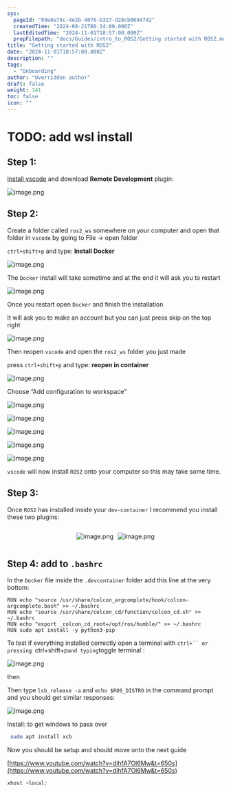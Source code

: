 ```yaml
---
sys:
  pageId: "89e0a78c-4e2b-4070-b327-d28cb0694742"
  createdTime: "2024-08-21T00:24:00.000Z"
  lastEditedTime: "2024-11-01T18:57:00.000Z"
  propFilepath: "docs/Guides/intro_to_ROS2/Getting started with ROS2.md"
title: "Getting started with ROS2"
date: "2024-11-01T18:57:00.000Z"
description: ""
tags:
  - "Onboarding"
author: "Overridden author"
draft: false
weight: 141
toc: false
icon: ""
---
```


# TODO: add wsl install

## Step 1:

[Install vscode](https://code.visualstudio.com/download) and download **Remote Development** plugin:

![image.png](https://prod-files-secure.s3.us-west-2.amazonaws.com/d518164a-d88e-44d1-a4ee-3adb3bd8bce0/efb52993-1881-4a40-b95e-6f020334f022/image.png?X-Amz-Algorithm=AWS4-HMAC-SHA256&X-Amz-Content-Sha256=UNSIGNED-PAYLOAD&X-Amz-Credential=ASIAZI2LB46625LFXMS3%2F20250410%2Fus-west-2%2Fs3%2Faws4_request&X-Amz-Date=20250410T132032Z&X-Amz-Expires=3600&X-Amz-Security-Token=IQoJb3JpZ2luX2VjEC4aCXVzLXdlc3QtMiJHMEUCIE2%2BlMjbct0OZUc8I%2B1Drrgypg4yB1vp4ghAQbuBL0gHAiEAgOivWnPvjY4H4OoTvZiYWu%2Ft9KDh4H7Mom6LAaQfxsYqiAQIpv%2F%2F%2F%2F%2F%2F%2F%2F%2F%2FARAAGgw2Mzc0MjMxODM4MDUiDMjqMA%2BghQmdQn8qCircAwv7cZN1XPqNWZDw0q5IlkeeWCQnFrftW8cCM0gIXNxzqzl3J%2BSHPHd3ATwWczxNinZpUfJJHjJlTA3bl1Z%2FsO6WqsRQj6irFiKdj7lXz6yqcCAAyljZghiIgqFbIhdYdDXSWj4sNDJ%2BRrNNL1%2BHD80CaKjVHdCWnA%2Fu7ezWgiO5BL9xICeRNPqrwVm%2Fb3iWsUCfpB5B%2FGmISClE9w8a3pbAJtlaH%2Brw%2FIIYN4Tu7CNofcEVtIAwX%2Bfx2VBwNcuQNXZiJnu0HyeuNwBFu87I5LJV%2FyUD%2B8w%2FfC0rUKAiYnD7ZxzuEWOijr5oe61V5ojyMDkRzhYlBcPamQ4roQo6%2BwJ5vGlS4DZ5PcUoaWVfm87td0%2Fk9MLvMyMzyWBCD9TF4D8eQNYZnkNHw1DRVn9IGxgpdv%2B6Zz31ujmRt7%2FRMZ%2BTR43CuTKyrOw%2Ffq2nzYy3v4s8htaotxIb7VCWLIJJ%2BI973xJMizWp%2BKlb9Zb2jjCnrxpgxV7zU9bmAxzaPmUgDgwS1A2tPI66VQbTVnKvshsHitiifnyYheZ%2BXONzmralM%2B2aicSj6Uis4VOwJC8hHoLmb3eEyf74hF%2BVm%2FLgY%2Fv3plgV%2B8D0F8mmHxbTSuRpjhxjX3i7I1E5QFcMMI%2BK378GOqUBmDNokvX0qBWreN4KnYxe%2FerkrlJb1gxPp1xZcgg0EMwYJX0Kn84BReaZF0Srn85RhxwzaE8rBJBjDDlXTgrh9zcZrKFKeSBTQz%2Bb93wJt8t8Y9Q5%2F1vvaBiEL6pIYfudDYY7n8F6i5AcOY2HEY1H5ZVtty1Lf5ZK0O0b%2Fsux6sS%2FhI0YHj7%2FVbjheDtx1tALsEwfn52X2S%2FsrFiLxiGV7sDFjY%2Bz&X-Amz-Signature=eca9f46c356cc56c20528b7806ba37963e7f313b74370f5382ef4ab8decbe7e6&X-Amz-SignedHeaders=host&x-id=GetObject)

## Step 2:

Create a folder called `ros2_ws` somewhere on your computer and open that folder in `vscode` by going to File → open folder 

`ctrl+shift+p` and type: **Install Docker**

![image.png](https://prod-files-secure.s3.us-west-2.amazonaws.com/d518164a-d88e-44d1-a4ee-3adb3bd8bce0/2269dc0e-1cd5-47ff-bceb-c04ad9b2eab0/image.png?X-Amz-Algorithm=AWS4-HMAC-SHA256&X-Amz-Content-Sha256=UNSIGNED-PAYLOAD&X-Amz-Credential=ASIAZI2LB46625LFXMS3%2F20250410%2Fus-west-2%2Fs3%2Faws4_request&X-Amz-Date=20250410T132032Z&X-Amz-Expires=3600&X-Amz-Security-Token=IQoJb3JpZ2luX2VjEC4aCXVzLXdlc3QtMiJHMEUCIE2%2BlMjbct0OZUc8I%2B1Drrgypg4yB1vp4ghAQbuBL0gHAiEAgOivWnPvjY4H4OoTvZiYWu%2Ft9KDh4H7Mom6LAaQfxsYqiAQIpv%2F%2F%2F%2F%2F%2F%2F%2F%2F%2FARAAGgw2Mzc0MjMxODM4MDUiDMjqMA%2BghQmdQn8qCircAwv7cZN1XPqNWZDw0q5IlkeeWCQnFrftW8cCM0gIXNxzqzl3J%2BSHPHd3ATwWczxNinZpUfJJHjJlTA3bl1Z%2FsO6WqsRQj6irFiKdj7lXz6yqcCAAyljZghiIgqFbIhdYdDXSWj4sNDJ%2BRrNNL1%2BHD80CaKjVHdCWnA%2Fu7ezWgiO5BL9xICeRNPqrwVm%2Fb3iWsUCfpB5B%2FGmISClE9w8a3pbAJtlaH%2Brw%2FIIYN4Tu7CNofcEVtIAwX%2Bfx2VBwNcuQNXZiJnu0HyeuNwBFu87I5LJV%2FyUD%2B8w%2FfC0rUKAiYnD7ZxzuEWOijr5oe61V5ojyMDkRzhYlBcPamQ4roQo6%2BwJ5vGlS4DZ5PcUoaWVfm87td0%2Fk9MLvMyMzyWBCD9TF4D8eQNYZnkNHw1DRVn9IGxgpdv%2B6Zz31ujmRt7%2FRMZ%2BTR43CuTKyrOw%2Ffq2nzYy3v4s8htaotxIb7VCWLIJJ%2BI973xJMizWp%2BKlb9Zb2jjCnrxpgxV7zU9bmAxzaPmUgDgwS1A2tPI66VQbTVnKvshsHitiifnyYheZ%2BXONzmralM%2B2aicSj6Uis4VOwJC8hHoLmb3eEyf74hF%2BVm%2FLgY%2Fv3plgV%2B8D0F8mmHxbTSuRpjhxjX3i7I1E5QFcMMI%2BK378GOqUBmDNokvX0qBWreN4KnYxe%2FerkrlJb1gxPp1xZcgg0EMwYJX0Kn84BReaZF0Srn85RhxwzaE8rBJBjDDlXTgrh9zcZrKFKeSBTQz%2Bb93wJt8t8Y9Q5%2F1vvaBiEL6pIYfudDYY7n8F6i5AcOY2HEY1H5ZVtty1Lf5ZK0O0b%2Fsux6sS%2FhI0YHj7%2FVbjheDtx1tALsEwfn52X2S%2FsrFiLxiGV7sDFjY%2Bz&X-Amz-Signature=ff22471c33b9c132332bc913687c822fee46450cc5d3e82a27f58c62bee2cf69&X-Amz-SignedHeaders=host&x-id=GetObject)

The `Docker` install will take sometime and at the end it will ask you to restart

![image.png](https://prod-files-secure.s3.us-west-2.amazonaws.com/d518164a-d88e-44d1-a4ee-3adb3bd8bce0/ed233f78-be33-4b1f-b89c-9c346c0e961e/image.png?X-Amz-Algorithm=AWS4-HMAC-SHA256&X-Amz-Content-Sha256=UNSIGNED-PAYLOAD&X-Amz-Credential=ASIAZI2LB46625LFXMS3%2F20250410%2Fus-west-2%2Fs3%2Faws4_request&X-Amz-Date=20250410T132032Z&X-Amz-Expires=3600&X-Amz-Security-Token=IQoJb3JpZ2luX2VjEC4aCXVzLXdlc3QtMiJHMEUCIE2%2BlMjbct0OZUc8I%2B1Drrgypg4yB1vp4ghAQbuBL0gHAiEAgOivWnPvjY4H4OoTvZiYWu%2Ft9KDh4H7Mom6LAaQfxsYqiAQIpv%2F%2F%2F%2F%2F%2F%2F%2F%2F%2FARAAGgw2Mzc0MjMxODM4MDUiDMjqMA%2BghQmdQn8qCircAwv7cZN1XPqNWZDw0q5IlkeeWCQnFrftW8cCM0gIXNxzqzl3J%2BSHPHd3ATwWczxNinZpUfJJHjJlTA3bl1Z%2FsO6WqsRQj6irFiKdj7lXz6yqcCAAyljZghiIgqFbIhdYdDXSWj4sNDJ%2BRrNNL1%2BHD80CaKjVHdCWnA%2Fu7ezWgiO5BL9xICeRNPqrwVm%2Fb3iWsUCfpB5B%2FGmISClE9w8a3pbAJtlaH%2Brw%2FIIYN4Tu7CNofcEVtIAwX%2Bfx2VBwNcuQNXZiJnu0HyeuNwBFu87I5LJV%2FyUD%2B8w%2FfC0rUKAiYnD7ZxzuEWOijr5oe61V5ojyMDkRzhYlBcPamQ4roQo6%2BwJ5vGlS4DZ5PcUoaWVfm87td0%2Fk9MLvMyMzyWBCD9TF4D8eQNYZnkNHw1DRVn9IGxgpdv%2B6Zz31ujmRt7%2FRMZ%2BTR43CuTKyrOw%2Ffq2nzYy3v4s8htaotxIb7VCWLIJJ%2BI973xJMizWp%2BKlb9Zb2jjCnrxpgxV7zU9bmAxzaPmUgDgwS1A2tPI66VQbTVnKvshsHitiifnyYheZ%2BXONzmralM%2B2aicSj6Uis4VOwJC8hHoLmb3eEyf74hF%2BVm%2FLgY%2Fv3plgV%2B8D0F8mmHxbTSuRpjhxjX3i7I1E5QFcMMI%2BK378GOqUBmDNokvX0qBWreN4KnYxe%2FerkrlJb1gxPp1xZcgg0EMwYJX0Kn84BReaZF0Srn85RhxwzaE8rBJBjDDlXTgrh9zcZrKFKeSBTQz%2Bb93wJt8t8Y9Q5%2F1vvaBiEL6pIYfudDYY7n8F6i5AcOY2HEY1H5ZVtty1Lf5ZK0O0b%2Fsux6sS%2FhI0YHj7%2FVbjheDtx1tALsEwfn52X2S%2FsrFiLxiGV7sDFjY%2Bz&X-Amz-Signature=32837860b66377755f8d8c3e3a248691527dc3e122ac8d6c9942e8a791f7e37c&X-Amz-SignedHeaders=host&x-id=GetObject)

Once you restart open `Docker` and finish the installation

It will ask you to make an account but you can just press skip on the top right

![image.png](https://prod-files-secure.s3.us-west-2.amazonaws.com/d518164a-d88e-44d1-a4ee-3adb3bd8bce0/21010ad9-1659-4fd9-9f59-9932a09b2a3d/image.png?X-Amz-Algorithm=AWS4-HMAC-SHA256&X-Amz-Content-Sha256=UNSIGNED-PAYLOAD&X-Amz-Credential=ASIAZI2LB46625LFXMS3%2F20250410%2Fus-west-2%2Fs3%2Faws4_request&X-Amz-Date=20250410T132032Z&X-Amz-Expires=3600&X-Amz-Security-Token=IQoJb3JpZ2luX2VjEC4aCXVzLXdlc3QtMiJHMEUCIE2%2BlMjbct0OZUc8I%2B1Drrgypg4yB1vp4ghAQbuBL0gHAiEAgOivWnPvjY4H4OoTvZiYWu%2Ft9KDh4H7Mom6LAaQfxsYqiAQIpv%2F%2F%2F%2F%2F%2F%2F%2F%2F%2FARAAGgw2Mzc0MjMxODM4MDUiDMjqMA%2BghQmdQn8qCircAwv7cZN1XPqNWZDw0q5IlkeeWCQnFrftW8cCM0gIXNxzqzl3J%2BSHPHd3ATwWczxNinZpUfJJHjJlTA3bl1Z%2FsO6WqsRQj6irFiKdj7lXz6yqcCAAyljZghiIgqFbIhdYdDXSWj4sNDJ%2BRrNNL1%2BHD80CaKjVHdCWnA%2Fu7ezWgiO5BL9xICeRNPqrwVm%2Fb3iWsUCfpB5B%2FGmISClE9w8a3pbAJtlaH%2Brw%2FIIYN4Tu7CNofcEVtIAwX%2Bfx2VBwNcuQNXZiJnu0HyeuNwBFu87I5LJV%2FyUD%2B8w%2FfC0rUKAiYnD7ZxzuEWOijr5oe61V5ojyMDkRzhYlBcPamQ4roQo6%2BwJ5vGlS4DZ5PcUoaWVfm87td0%2Fk9MLvMyMzyWBCD9TF4D8eQNYZnkNHw1DRVn9IGxgpdv%2B6Zz31ujmRt7%2FRMZ%2BTR43CuTKyrOw%2Ffq2nzYy3v4s8htaotxIb7VCWLIJJ%2BI973xJMizWp%2BKlb9Zb2jjCnrxpgxV7zU9bmAxzaPmUgDgwS1A2tPI66VQbTVnKvshsHitiifnyYheZ%2BXONzmralM%2B2aicSj6Uis4VOwJC8hHoLmb3eEyf74hF%2BVm%2FLgY%2Fv3plgV%2B8D0F8mmHxbTSuRpjhxjX3i7I1E5QFcMMI%2BK378GOqUBmDNokvX0qBWreN4KnYxe%2FerkrlJb1gxPp1xZcgg0EMwYJX0Kn84BReaZF0Srn85RhxwzaE8rBJBjDDlXTgrh9zcZrKFKeSBTQz%2Bb93wJt8t8Y9Q5%2F1vvaBiEL6pIYfudDYY7n8F6i5AcOY2HEY1H5ZVtty1Lf5ZK0O0b%2Fsux6sS%2FhI0YHj7%2FVbjheDtx1tALsEwfn52X2S%2FsrFiLxiGV7sDFjY%2Bz&X-Amz-Signature=651d7dc0c39f569a614b9395ed19846e619c1859bdb1c2c9872b22c92c5e1365&X-Amz-SignedHeaders=host&x-id=GetObject)

Then reopen `vscode` and open the `ros2_ws` folder you just made

press `ctrl+shift+p` and type: **reopen in container**

![image.png](https://prod-files-secure.s3.us-west-2.amazonaws.com/d518164a-d88e-44d1-a4ee-3adb3bd8bce0/4e93b8c2-41ad-488c-8095-c74205196118/image.png?X-Amz-Algorithm=AWS4-HMAC-SHA256&X-Amz-Content-Sha256=UNSIGNED-PAYLOAD&X-Amz-Credential=ASIAZI2LB46625LFXMS3%2F20250410%2Fus-west-2%2Fs3%2Faws4_request&X-Amz-Date=20250410T132032Z&X-Amz-Expires=3600&X-Amz-Security-Token=IQoJb3JpZ2luX2VjEC4aCXVzLXdlc3QtMiJHMEUCIE2%2BlMjbct0OZUc8I%2B1Drrgypg4yB1vp4ghAQbuBL0gHAiEAgOivWnPvjY4H4OoTvZiYWu%2Ft9KDh4H7Mom6LAaQfxsYqiAQIpv%2F%2F%2F%2F%2F%2F%2F%2F%2F%2FARAAGgw2Mzc0MjMxODM4MDUiDMjqMA%2BghQmdQn8qCircAwv7cZN1XPqNWZDw0q5IlkeeWCQnFrftW8cCM0gIXNxzqzl3J%2BSHPHd3ATwWczxNinZpUfJJHjJlTA3bl1Z%2FsO6WqsRQj6irFiKdj7lXz6yqcCAAyljZghiIgqFbIhdYdDXSWj4sNDJ%2BRrNNL1%2BHD80CaKjVHdCWnA%2Fu7ezWgiO5BL9xICeRNPqrwVm%2Fb3iWsUCfpB5B%2FGmISClE9w8a3pbAJtlaH%2Brw%2FIIYN4Tu7CNofcEVtIAwX%2Bfx2VBwNcuQNXZiJnu0HyeuNwBFu87I5LJV%2FyUD%2B8w%2FfC0rUKAiYnD7ZxzuEWOijr5oe61V5ojyMDkRzhYlBcPamQ4roQo6%2BwJ5vGlS4DZ5PcUoaWVfm87td0%2Fk9MLvMyMzyWBCD9TF4D8eQNYZnkNHw1DRVn9IGxgpdv%2B6Zz31ujmRt7%2FRMZ%2BTR43CuTKyrOw%2Ffq2nzYy3v4s8htaotxIb7VCWLIJJ%2BI973xJMizWp%2BKlb9Zb2jjCnrxpgxV7zU9bmAxzaPmUgDgwS1A2tPI66VQbTVnKvshsHitiifnyYheZ%2BXONzmralM%2B2aicSj6Uis4VOwJC8hHoLmb3eEyf74hF%2BVm%2FLgY%2Fv3plgV%2B8D0F8mmHxbTSuRpjhxjX3i7I1E5QFcMMI%2BK378GOqUBmDNokvX0qBWreN4KnYxe%2FerkrlJb1gxPp1xZcgg0EMwYJX0Kn84BReaZF0Srn85RhxwzaE8rBJBjDDlXTgrh9zcZrKFKeSBTQz%2Bb93wJt8t8Y9Q5%2F1vvaBiEL6pIYfudDYY7n8F6i5AcOY2HEY1H5ZVtty1Lf5ZK0O0b%2Fsux6sS%2FhI0YHj7%2FVbjheDtx1tALsEwfn52X2S%2FsrFiLxiGV7sDFjY%2Bz&X-Amz-Signature=2cd367318f9a6138ca4c17338e4d21f194465960fb8d293d765b79c8d0b5fad2&X-Amz-SignedHeaders=host&x-id=GetObject)

Choose “Add configuration to workspace”

![image.png](https://prod-files-secure.s3.us-west-2.amazonaws.com/d518164a-d88e-44d1-a4ee-3adb3bd8bce0/9560b282-5060-4989-ba37-97e7b2c22476/image.png?X-Amz-Algorithm=AWS4-HMAC-SHA256&X-Amz-Content-Sha256=UNSIGNED-PAYLOAD&X-Amz-Credential=ASIAZI2LB46625LFXMS3%2F20250410%2Fus-west-2%2Fs3%2Faws4_request&X-Amz-Date=20250410T132032Z&X-Amz-Expires=3600&X-Amz-Security-Token=IQoJb3JpZ2luX2VjEC4aCXVzLXdlc3QtMiJHMEUCIE2%2BlMjbct0OZUc8I%2B1Drrgypg4yB1vp4ghAQbuBL0gHAiEAgOivWnPvjY4H4OoTvZiYWu%2Ft9KDh4H7Mom6LAaQfxsYqiAQIpv%2F%2F%2F%2F%2F%2F%2F%2F%2F%2FARAAGgw2Mzc0MjMxODM4MDUiDMjqMA%2BghQmdQn8qCircAwv7cZN1XPqNWZDw0q5IlkeeWCQnFrftW8cCM0gIXNxzqzl3J%2BSHPHd3ATwWczxNinZpUfJJHjJlTA3bl1Z%2FsO6WqsRQj6irFiKdj7lXz6yqcCAAyljZghiIgqFbIhdYdDXSWj4sNDJ%2BRrNNL1%2BHD80CaKjVHdCWnA%2Fu7ezWgiO5BL9xICeRNPqrwVm%2Fb3iWsUCfpB5B%2FGmISClE9w8a3pbAJtlaH%2Brw%2FIIYN4Tu7CNofcEVtIAwX%2Bfx2VBwNcuQNXZiJnu0HyeuNwBFu87I5LJV%2FyUD%2B8w%2FfC0rUKAiYnD7ZxzuEWOijr5oe61V5ojyMDkRzhYlBcPamQ4roQo6%2BwJ5vGlS4DZ5PcUoaWVfm87td0%2Fk9MLvMyMzyWBCD9TF4D8eQNYZnkNHw1DRVn9IGxgpdv%2B6Zz31ujmRt7%2FRMZ%2BTR43CuTKyrOw%2Ffq2nzYy3v4s8htaotxIb7VCWLIJJ%2BI973xJMizWp%2BKlb9Zb2jjCnrxpgxV7zU9bmAxzaPmUgDgwS1A2tPI66VQbTVnKvshsHitiifnyYheZ%2BXONzmralM%2B2aicSj6Uis4VOwJC8hHoLmb3eEyf74hF%2BVm%2FLgY%2Fv3plgV%2B8D0F8mmHxbTSuRpjhxjX3i7I1E5QFcMMI%2BK378GOqUBmDNokvX0qBWreN4KnYxe%2FerkrlJb1gxPp1xZcgg0EMwYJX0Kn84BReaZF0Srn85RhxwzaE8rBJBjDDlXTgrh9zcZrKFKeSBTQz%2Bb93wJt8t8Y9Q5%2F1vvaBiEL6pIYfudDYY7n8F6i5AcOY2HEY1H5ZVtty1Lf5ZK0O0b%2Fsux6sS%2FhI0YHj7%2FVbjheDtx1tALsEwfn52X2S%2FsrFiLxiGV7sDFjY%2Bz&X-Amz-Signature=09e319fc4b8efc82aca68ad04e4e84f9b0bb128254cf5e1281e19ccfd2304d4b&X-Amz-SignedHeaders=host&x-id=GetObject)

![image.png](https://prod-files-secure.s3.us-west-2.amazonaws.com/d518164a-d88e-44d1-a4ee-3adb3bd8bce0/2ee63f81-886b-48e8-a553-dc6e5eac99e4/image.png?X-Amz-Algorithm=AWS4-HMAC-SHA256&X-Amz-Content-Sha256=UNSIGNED-PAYLOAD&X-Amz-Credential=ASIAZI2LB46625LFXMS3%2F20250410%2Fus-west-2%2Fs3%2Faws4_request&X-Amz-Date=20250410T132032Z&X-Amz-Expires=3600&X-Amz-Security-Token=IQoJb3JpZ2luX2VjEC4aCXVzLXdlc3QtMiJHMEUCIE2%2BlMjbct0OZUc8I%2B1Drrgypg4yB1vp4ghAQbuBL0gHAiEAgOivWnPvjY4H4OoTvZiYWu%2Ft9KDh4H7Mom6LAaQfxsYqiAQIpv%2F%2F%2F%2F%2F%2F%2F%2F%2F%2FARAAGgw2Mzc0MjMxODM4MDUiDMjqMA%2BghQmdQn8qCircAwv7cZN1XPqNWZDw0q5IlkeeWCQnFrftW8cCM0gIXNxzqzl3J%2BSHPHd3ATwWczxNinZpUfJJHjJlTA3bl1Z%2FsO6WqsRQj6irFiKdj7lXz6yqcCAAyljZghiIgqFbIhdYdDXSWj4sNDJ%2BRrNNL1%2BHD80CaKjVHdCWnA%2Fu7ezWgiO5BL9xICeRNPqrwVm%2Fb3iWsUCfpB5B%2FGmISClE9w8a3pbAJtlaH%2Brw%2FIIYN4Tu7CNofcEVtIAwX%2Bfx2VBwNcuQNXZiJnu0HyeuNwBFu87I5LJV%2FyUD%2B8w%2FfC0rUKAiYnD7ZxzuEWOijr5oe61V5ojyMDkRzhYlBcPamQ4roQo6%2BwJ5vGlS4DZ5PcUoaWVfm87td0%2Fk9MLvMyMzyWBCD9TF4D8eQNYZnkNHw1DRVn9IGxgpdv%2B6Zz31ujmRt7%2FRMZ%2BTR43CuTKyrOw%2Ffq2nzYy3v4s8htaotxIb7VCWLIJJ%2BI973xJMizWp%2BKlb9Zb2jjCnrxpgxV7zU9bmAxzaPmUgDgwS1A2tPI66VQbTVnKvshsHitiifnyYheZ%2BXONzmralM%2B2aicSj6Uis4VOwJC8hHoLmb3eEyf74hF%2BVm%2FLgY%2Fv3plgV%2B8D0F8mmHxbTSuRpjhxjX3i7I1E5QFcMMI%2BK378GOqUBmDNokvX0qBWreN4KnYxe%2FerkrlJb1gxPp1xZcgg0EMwYJX0Kn84BReaZF0Srn85RhxwzaE8rBJBjDDlXTgrh9zcZrKFKeSBTQz%2Bb93wJt8t8Y9Q5%2F1vvaBiEL6pIYfudDYY7n8F6i5AcOY2HEY1H5ZVtty1Lf5ZK0O0b%2Fsux6sS%2FhI0YHj7%2FVbjheDtx1tALsEwfn52X2S%2FsrFiLxiGV7sDFjY%2Bz&X-Amz-Signature=ce3002f2b3a09e6c53b54accc6e22c5460928320d4d15607f5d0c5478385bd4e&X-Amz-SignedHeaders=host&x-id=GetObject)

![image.png](https://prod-files-secure.s3.us-west-2.amazonaws.com/d518164a-d88e-44d1-a4ee-3adb3bd8bce0/ae1580b2-b048-407e-aed9-b584224a7a04/image.png?X-Amz-Algorithm=AWS4-HMAC-SHA256&X-Amz-Content-Sha256=UNSIGNED-PAYLOAD&X-Amz-Credential=ASIAZI2LB46625LFXMS3%2F20250410%2Fus-west-2%2Fs3%2Faws4_request&X-Amz-Date=20250410T132032Z&X-Amz-Expires=3600&X-Amz-Security-Token=IQoJb3JpZ2luX2VjEC4aCXVzLXdlc3QtMiJHMEUCIE2%2BlMjbct0OZUc8I%2B1Drrgypg4yB1vp4ghAQbuBL0gHAiEAgOivWnPvjY4H4OoTvZiYWu%2Ft9KDh4H7Mom6LAaQfxsYqiAQIpv%2F%2F%2F%2F%2F%2F%2F%2F%2F%2FARAAGgw2Mzc0MjMxODM4MDUiDMjqMA%2BghQmdQn8qCircAwv7cZN1XPqNWZDw0q5IlkeeWCQnFrftW8cCM0gIXNxzqzl3J%2BSHPHd3ATwWczxNinZpUfJJHjJlTA3bl1Z%2FsO6WqsRQj6irFiKdj7lXz6yqcCAAyljZghiIgqFbIhdYdDXSWj4sNDJ%2BRrNNL1%2BHD80CaKjVHdCWnA%2Fu7ezWgiO5BL9xICeRNPqrwVm%2Fb3iWsUCfpB5B%2FGmISClE9w8a3pbAJtlaH%2Brw%2FIIYN4Tu7CNofcEVtIAwX%2Bfx2VBwNcuQNXZiJnu0HyeuNwBFu87I5LJV%2FyUD%2B8w%2FfC0rUKAiYnD7ZxzuEWOijr5oe61V5ojyMDkRzhYlBcPamQ4roQo6%2BwJ5vGlS4DZ5PcUoaWVfm87td0%2Fk9MLvMyMzyWBCD9TF4D8eQNYZnkNHw1DRVn9IGxgpdv%2B6Zz31ujmRt7%2FRMZ%2BTR43CuTKyrOw%2Ffq2nzYy3v4s8htaotxIb7VCWLIJJ%2BI973xJMizWp%2BKlb9Zb2jjCnrxpgxV7zU9bmAxzaPmUgDgwS1A2tPI66VQbTVnKvshsHitiifnyYheZ%2BXONzmralM%2B2aicSj6Uis4VOwJC8hHoLmb3eEyf74hF%2BVm%2FLgY%2Fv3plgV%2B8D0F8mmHxbTSuRpjhxjX3i7I1E5QFcMMI%2BK378GOqUBmDNokvX0qBWreN4KnYxe%2FerkrlJb1gxPp1xZcgg0EMwYJX0Kn84BReaZF0Srn85RhxwzaE8rBJBjDDlXTgrh9zcZrKFKeSBTQz%2Bb93wJt8t8Y9Q5%2F1vvaBiEL6pIYfudDYY7n8F6i5AcOY2HEY1H5ZVtty1Lf5ZK0O0b%2Fsux6sS%2FhI0YHj7%2FVbjheDtx1tALsEwfn52X2S%2FsrFiLxiGV7sDFjY%2Bz&X-Amz-Signature=51e683cc9469ffaec42ee7c08a370657574510b07a05db627a3dbcc6335c5822&X-Amz-SignedHeaders=host&x-id=GetObject)

![image.png](https://prod-files-secure.s3.us-west-2.amazonaws.com/d518164a-d88e-44d1-a4ee-3adb3bd8bce0/53255b28-f75e-430f-b9e3-c0ac8577e42b/image.png?X-Amz-Algorithm=AWS4-HMAC-SHA256&X-Amz-Content-Sha256=UNSIGNED-PAYLOAD&X-Amz-Credential=ASIAZI2LB46625LFXMS3%2F20250410%2Fus-west-2%2Fs3%2Faws4_request&X-Amz-Date=20250410T132032Z&X-Amz-Expires=3600&X-Amz-Security-Token=IQoJb3JpZ2luX2VjEC4aCXVzLXdlc3QtMiJHMEUCIE2%2BlMjbct0OZUc8I%2B1Drrgypg4yB1vp4ghAQbuBL0gHAiEAgOivWnPvjY4H4OoTvZiYWu%2Ft9KDh4H7Mom6LAaQfxsYqiAQIpv%2F%2F%2F%2F%2F%2F%2F%2F%2F%2FARAAGgw2Mzc0MjMxODM4MDUiDMjqMA%2BghQmdQn8qCircAwv7cZN1XPqNWZDw0q5IlkeeWCQnFrftW8cCM0gIXNxzqzl3J%2BSHPHd3ATwWczxNinZpUfJJHjJlTA3bl1Z%2FsO6WqsRQj6irFiKdj7lXz6yqcCAAyljZghiIgqFbIhdYdDXSWj4sNDJ%2BRrNNL1%2BHD80CaKjVHdCWnA%2Fu7ezWgiO5BL9xICeRNPqrwVm%2Fb3iWsUCfpB5B%2FGmISClE9w8a3pbAJtlaH%2Brw%2FIIYN4Tu7CNofcEVtIAwX%2Bfx2VBwNcuQNXZiJnu0HyeuNwBFu87I5LJV%2FyUD%2B8w%2FfC0rUKAiYnD7ZxzuEWOijr5oe61V5ojyMDkRzhYlBcPamQ4roQo6%2BwJ5vGlS4DZ5PcUoaWVfm87td0%2Fk9MLvMyMzyWBCD9TF4D8eQNYZnkNHw1DRVn9IGxgpdv%2B6Zz31ujmRt7%2FRMZ%2BTR43CuTKyrOw%2Ffq2nzYy3v4s8htaotxIb7VCWLIJJ%2BI973xJMizWp%2BKlb9Zb2jjCnrxpgxV7zU9bmAxzaPmUgDgwS1A2tPI66VQbTVnKvshsHitiifnyYheZ%2BXONzmralM%2B2aicSj6Uis4VOwJC8hHoLmb3eEyf74hF%2BVm%2FLgY%2Fv3plgV%2B8D0F8mmHxbTSuRpjhxjX3i7I1E5QFcMMI%2BK378GOqUBmDNokvX0qBWreN4KnYxe%2FerkrlJb1gxPp1xZcgg0EMwYJX0Kn84BReaZF0Srn85RhxwzaE8rBJBjDDlXTgrh9zcZrKFKeSBTQz%2Bb93wJt8t8Y9Q5%2F1vvaBiEL6pIYfudDYY7n8F6i5AcOY2HEY1H5ZVtty1Lf5ZK0O0b%2Fsux6sS%2FhI0YHj7%2FVbjheDtx1tALsEwfn52X2S%2FsrFiLxiGV7sDFjY%2Bz&X-Amz-Signature=339a6fef9ee92d84caf3eb6e5bf9eb544938631393a26a83ea1a4adc44e12536&X-Amz-SignedHeaders=host&x-id=GetObject)

![image.png](https://prod-files-secure.s3.us-west-2.amazonaws.com/d518164a-d88e-44d1-a4ee-3adb3bd8bce0/7c562767-5af9-4ffb-97d1-327bcdf4ee00/image.png?X-Amz-Algorithm=AWS4-HMAC-SHA256&X-Amz-Content-Sha256=UNSIGNED-PAYLOAD&X-Amz-Credential=ASIAZI2LB46625LFXMS3%2F20250410%2Fus-west-2%2Fs3%2Faws4_request&X-Amz-Date=20250410T132032Z&X-Amz-Expires=3600&X-Amz-Security-Token=IQoJb3JpZ2luX2VjEC4aCXVzLXdlc3QtMiJHMEUCIE2%2BlMjbct0OZUc8I%2B1Drrgypg4yB1vp4ghAQbuBL0gHAiEAgOivWnPvjY4H4OoTvZiYWu%2Ft9KDh4H7Mom6LAaQfxsYqiAQIpv%2F%2F%2F%2F%2F%2F%2F%2F%2F%2FARAAGgw2Mzc0MjMxODM4MDUiDMjqMA%2BghQmdQn8qCircAwv7cZN1XPqNWZDw0q5IlkeeWCQnFrftW8cCM0gIXNxzqzl3J%2BSHPHd3ATwWczxNinZpUfJJHjJlTA3bl1Z%2FsO6WqsRQj6irFiKdj7lXz6yqcCAAyljZghiIgqFbIhdYdDXSWj4sNDJ%2BRrNNL1%2BHD80CaKjVHdCWnA%2Fu7ezWgiO5BL9xICeRNPqrwVm%2Fb3iWsUCfpB5B%2FGmISClE9w8a3pbAJtlaH%2Brw%2FIIYN4Tu7CNofcEVtIAwX%2Bfx2VBwNcuQNXZiJnu0HyeuNwBFu87I5LJV%2FyUD%2B8w%2FfC0rUKAiYnD7ZxzuEWOijr5oe61V5ojyMDkRzhYlBcPamQ4roQo6%2BwJ5vGlS4DZ5PcUoaWVfm87td0%2Fk9MLvMyMzyWBCD9TF4D8eQNYZnkNHw1DRVn9IGxgpdv%2B6Zz31ujmRt7%2FRMZ%2BTR43CuTKyrOw%2Ffq2nzYy3v4s8htaotxIb7VCWLIJJ%2BI973xJMizWp%2BKlb9Zb2jjCnrxpgxV7zU9bmAxzaPmUgDgwS1A2tPI66VQbTVnKvshsHitiifnyYheZ%2BXONzmralM%2B2aicSj6Uis4VOwJC8hHoLmb3eEyf74hF%2BVm%2FLgY%2Fv3plgV%2B8D0F8mmHxbTSuRpjhxjX3i7I1E5QFcMMI%2BK378GOqUBmDNokvX0qBWreN4KnYxe%2FerkrlJb1gxPp1xZcgg0EMwYJX0Kn84BReaZF0Srn85RhxwzaE8rBJBjDDlXTgrh9zcZrKFKeSBTQz%2Bb93wJt8t8Y9Q5%2F1vvaBiEL6pIYfudDYY7n8F6i5AcOY2HEY1H5ZVtty1Lf5ZK0O0b%2Fsux6sS%2FhI0YHj7%2FVbjheDtx1tALsEwfn52X2S%2FsrFiLxiGV7sDFjY%2Bz&X-Amz-Signature=891db4ef7655cece2c228b770d22fb2db441586bc31e9d01e3962bcbc2626b2a&X-Amz-SignedHeaders=host&x-id=GetObject)

`vscode` will now install `ROS2` onto your computer so this may take some time.

## Step 3:

Once `ROS2` has installed inside your `dev-container` I recommend you install these two plugins:

<div style="display: flex;flex-direction: row; column-gap:10px; max-width: 630px;justify-content: center;">
<div>

![image.png](https://prod-files-secure.s3.us-west-2.amazonaws.com/d518164a-d88e-44d1-a4ee-3adb3bd8bce0/3fc3d550-5a54-4ba1-ba6b-faa01cdb7369/image.png?X-Amz-Algorithm=AWS4-HMAC-SHA256&X-Amz-Content-Sha256=UNSIGNED-PAYLOAD&X-Amz-Credential=ASIAZI2LB466RAGGJUWN%2F20250410%2Fus-west-2%2Fs3%2Faws4_request&X-Amz-Date=20250410T132039Z&X-Amz-Expires=3600&X-Amz-Security-Token=IQoJb3JpZ2luX2VjEC4aCXVzLXdlc3QtMiJGMEQCIHas1Pdgo5d0BnW6S2FQPuXaA%2Fto59Aj5Za0qAmiEhY2AiAXXEGgzeWW1Ww9vJlNov4OWvIvDFWfu1Qx%2F%2FSKsJ77ESqIBAim%2F%2F%2F%2F%2F%2F%2F%2F%2F%2F8BEAAaDDYzNzQyMzE4MzgwNSIMotLUdVEjD1%2BfP0HoKtwDpObMHjJRQdMlyzCWlfBNH%2BCqML5Q31Q0VAxXmdGSCUyCUSpJglwwQBp60gNwY%2FFOcgT5G9psERcb%2FWj3hds4UDnYkkISvyrS%2B7vCj0IDPQCwogtuSIn3mHLcxwAvZYa0xOi4sYOpyMgVt54iz9%2BcRZPaiM5CZiJJ%2FyBVxBPGs%2BP5ZBU7ck5nWAPlyf74E%2BkhuPB%2FXAw7vbX12Gknu1bMamgZbFyRNF829zaLAxvtEem1NxBeIDhIo1PVWMSlRWSKQ9NwuKrnN7cxfbNGzeLFDgFGTcaUE72K1dTADakyttJk2XvsQffmTW4Hq7ZAd1QQ%2F%2F4QzgrtwfBm4lAUNDjb6sgMYvNsIDeU5hsR2teDxwy6kyEXRCDOdLMH9D7GdkPNx6bvzN832Aks%2Bcqi1Cp5gmy%2Foo3g6CUzIcnsCMUFxMiiaq3LLNJYv61dagZMr%2B28cSVwMPNZlTA8p7AMcklq7wPQoA2d4w5DKmac04ZoLpfGZFMan2xPt9AZEGpV86A9HDZ6Vmc0n%2BssQwffDwjcHL1hcNNO%2FXxgqWQ6zBnlGGzL4WjiK%2BKnrdI4QE5betS6G3APrSWA6iKR3WZzWAWgx6Qg%2FdYbLH7yYypSqMumyBlEoKH5ZIdFZ67VOVkwo4rfvwY6pgEYs0WpxJLYpQE7zpQ8lUXpLbymFSOSOLwOUQPdjKpgQhSf%2Fil8K6FbNUHpvFTxcLkoF1xIlSq8RzLmO6vahTJXjq2TrICTxBdg77Gv9obg4JNYeCWt6oGTCWL8Y5I9%2B9mYSwHnsxN%2BJYHv%2Fqe1gTYdZpfp62xt4UbafyjxlgTL0HDicFRIcwac7p%2FtMtX3o3PPuCoXhTjhzlFwMFZm0g7dNRC4UL04&X-Amz-Signature=ca41ccb67c4deaf1ebad6d004815d27b90ed4bea4e8633eeac710598fd668c68&X-Amz-SignedHeaders=host&x-id=GetObject)

</div>
<div>

![image.png](https://prod-files-secure.s3.us-west-2.amazonaws.com/d518164a-d88e-44d1-a4ee-3adb3bd8bce0/d994cc66-13c2-4093-a5a3-f84cf4601a82/image.png?X-Amz-Algorithm=AWS4-HMAC-SHA256&X-Amz-Content-Sha256=UNSIGNED-PAYLOAD&X-Amz-Credential=ASIAZI2LB466Y4FQ2QR4%2F20250410%2Fus-west-2%2Fs3%2Faws4_request&X-Amz-Date=20250410T132039Z&X-Amz-Expires=3600&X-Amz-Security-Token=IQoJb3JpZ2luX2VjEC0aCXVzLXdlc3QtMiJIMEYCIQCP%2BM%2FmNtbrS4OQpLoOrwVLASUlm4GGGib0vsMykq8m9QIhALXvlbO65hWx%2FZrYBKSZ7387jWDSOQd0eA8Y0zcqIQV1KogECKb%2F%2F%2F%2F%2F%2F%2F%2F%2F%2FwEQABoMNjM3NDIzMTgzODA1IgwI%2FpjXnYv0Ah3wrzIq3APx9y9LbnnT%2Bkm2JhogS%2FFjocCKl1refUogyQcfUNO4USwsKwev%2BlontkrQhMDzPx6i7w1tewvEigasHPXAzupQvkHzQm9G4mAXgLXDNco%2FPGoSdDxRfcf2jsoZxpED95G4gOEDsWif08D%2BBQy53TyVyW1XLB02NDGmLmV0GjD96OeNi0Ad6RKd%2BtJVcpUBHjdtK4FMYSTqCHPRtckNiRlLNXkVuoB4bzBTIpZ9Bd95ElEvs0U2e%2Fr%2FQGn2Y%2F71t28a2ZRV27Eqo99qqmRpwKFENXgElmFLC1NmO5FBaPhHXXyiUvnQfoEQTBJA%2BHiaIDBbSAgXQi%2By5f6YNJsvkvodPN6iXXZFLjz3mqvTnKUMn96a0xDUH99uMcFU0tlKZsF0E3mBk%2F1A4h9XrVaVHGHfeOSd8qQKbXbOj5cfiQtUIS%2FuW9miIO6r8Yc0PhZc4KUolwjoLQkhpw38BCuvpg0VULNYwbmZ1E93OfJBdu3sK4jASBkd73hzisY1X8DsCHPWiUuhORHanK7a7Dek%2BmRk53H8OObRIPfM11JwiUhcM6dwLTDG%2BKJ7jtOKMAt3cCQNfQd%2BcHezLgEPbLZCmZagPgOfzQTrgs%2Bx0%2By48tF06bauQHjaRkoXiM3TzzD8iN%2B%2FBjqkASYCW%2BzvbkiBVQI0%2FyDS%2Bj7%2FtCLvzoCoFoq12slvUUqGm1fCsvX0okBQA26waPClkAR%2B10uAFC46K670ov%2FqfxjX5erObdYRK5bZui8m%2BUvaNM63gtdW9UL6HMYBfjU%2BElGQkjwFgekOPZc8R4Ce1b%2FHnLfhVTHG%2BAM%2F9K12mSOTCih%2BohjbZ2PbG1mBApEViMAjgvK1whAf%2BOxM0hKkvsyFlOwv&X-Amz-Signature=ab15f1b0818855e09649b31de21a6b93c8a284f7dc68d0280a21bebfd4ee13dd&X-Amz-SignedHeaders=host&x-id=GetObject)

</div>
</div>

## Step 4: add to `.bashrc`

In the `Docker` file inside the `.devcontainer` folder add this line at the very bottom: 

```docker
RUN echo "source /usr/share/colcon_argcomplete/hook/colcon-argcomplete.bash" >> ~/.bashrc
RUN echo "source /usr/share/colcon_cd/function/colcon_cd.sh" >> ~/.bashrc
RUN echo "export _colcon_cd_root=/opt/ros/humble/" >> ~/.bashrc
RUN sudo apt install -y python3-pip 
```

To test if everything installed correctly open a terminal with `ctrl+`` or pressing `ctrl+shift+p` and typing `toggle terminal`:

![image.png](https://prod-files-secure.s3.us-west-2.amazonaws.com/d518164a-d88e-44d1-a4ee-3adb3bd8bce0/6a4943d8-b04e-4c02-9a58-775f3384d1a5/image.png?X-Amz-Algorithm=AWS4-HMAC-SHA256&X-Amz-Content-Sha256=UNSIGNED-PAYLOAD&X-Amz-Credential=ASIAZI2LB46625LFXMS3%2F20250410%2Fus-west-2%2Fs3%2Faws4_request&X-Amz-Date=20250410T132032Z&X-Amz-Expires=3600&X-Amz-Security-Token=IQoJb3JpZ2luX2VjEC4aCXVzLXdlc3QtMiJHMEUCIE2%2BlMjbct0OZUc8I%2B1Drrgypg4yB1vp4ghAQbuBL0gHAiEAgOivWnPvjY4H4OoTvZiYWu%2Ft9KDh4H7Mom6LAaQfxsYqiAQIpv%2F%2F%2F%2F%2F%2F%2F%2F%2F%2FARAAGgw2Mzc0MjMxODM4MDUiDMjqMA%2BghQmdQn8qCircAwv7cZN1XPqNWZDw0q5IlkeeWCQnFrftW8cCM0gIXNxzqzl3J%2BSHPHd3ATwWczxNinZpUfJJHjJlTA3bl1Z%2FsO6WqsRQj6irFiKdj7lXz6yqcCAAyljZghiIgqFbIhdYdDXSWj4sNDJ%2BRrNNL1%2BHD80CaKjVHdCWnA%2Fu7ezWgiO5BL9xICeRNPqrwVm%2Fb3iWsUCfpB5B%2FGmISClE9w8a3pbAJtlaH%2Brw%2FIIYN4Tu7CNofcEVtIAwX%2Bfx2VBwNcuQNXZiJnu0HyeuNwBFu87I5LJV%2FyUD%2B8w%2FfC0rUKAiYnD7ZxzuEWOijr5oe61V5ojyMDkRzhYlBcPamQ4roQo6%2BwJ5vGlS4DZ5PcUoaWVfm87td0%2Fk9MLvMyMzyWBCD9TF4D8eQNYZnkNHw1DRVn9IGxgpdv%2B6Zz31ujmRt7%2FRMZ%2BTR43CuTKyrOw%2Ffq2nzYy3v4s8htaotxIb7VCWLIJJ%2BI973xJMizWp%2BKlb9Zb2jjCnrxpgxV7zU9bmAxzaPmUgDgwS1A2tPI66VQbTVnKvshsHitiifnyYheZ%2BXONzmralM%2B2aicSj6Uis4VOwJC8hHoLmb3eEyf74hF%2BVm%2FLgY%2Fv3plgV%2B8D0F8mmHxbTSuRpjhxjX3i7I1E5QFcMMI%2BK378GOqUBmDNokvX0qBWreN4KnYxe%2FerkrlJb1gxPp1xZcgg0EMwYJX0Kn84BReaZF0Srn85RhxwzaE8rBJBjDDlXTgrh9zcZrKFKeSBTQz%2Bb93wJt8t8Y9Q5%2F1vvaBiEL6pIYfudDYY7n8F6i5AcOY2HEY1H5ZVtty1Lf5ZK0O0b%2Fsux6sS%2FhI0YHj7%2FVbjheDtx1tALsEwfn52X2S%2FsrFiLxiGV7sDFjY%2Bz&X-Amz-Signature=a9cd631a2cf96d0295ae621af44fa9627807a57cf4a31c4c2056a78ed09a1a1a&X-Amz-SignedHeaders=host&x-id=GetObject)

then 

Then type `lsb_release -a` and `echo $ROS_DISTRO` in the command prompt and you should get similar responses:

![image.png](https://prod-files-secure.s3.us-west-2.amazonaws.com/d518164a-d88e-44d1-a4ee-3adb3bd8bce0/3e635dec-a805-4e85-8b9e-d000e5b71a4e/image.png?X-Amz-Algorithm=AWS4-HMAC-SHA256&X-Amz-Content-Sha256=UNSIGNED-PAYLOAD&X-Amz-Credential=ASIAZI2LB46625LFXMS3%2F20250410%2Fus-west-2%2Fs3%2Faws4_request&X-Amz-Date=20250410T132032Z&X-Amz-Expires=3600&X-Amz-Security-Token=IQoJb3JpZ2luX2VjEC4aCXVzLXdlc3QtMiJHMEUCIE2%2BlMjbct0OZUc8I%2B1Drrgypg4yB1vp4ghAQbuBL0gHAiEAgOivWnPvjY4H4OoTvZiYWu%2Ft9KDh4H7Mom6LAaQfxsYqiAQIpv%2F%2F%2F%2F%2F%2F%2F%2F%2F%2FARAAGgw2Mzc0MjMxODM4MDUiDMjqMA%2BghQmdQn8qCircAwv7cZN1XPqNWZDw0q5IlkeeWCQnFrftW8cCM0gIXNxzqzl3J%2BSHPHd3ATwWczxNinZpUfJJHjJlTA3bl1Z%2FsO6WqsRQj6irFiKdj7lXz6yqcCAAyljZghiIgqFbIhdYdDXSWj4sNDJ%2BRrNNL1%2BHD80CaKjVHdCWnA%2Fu7ezWgiO5BL9xICeRNPqrwVm%2Fb3iWsUCfpB5B%2FGmISClE9w8a3pbAJtlaH%2Brw%2FIIYN4Tu7CNofcEVtIAwX%2Bfx2VBwNcuQNXZiJnu0HyeuNwBFu87I5LJV%2FyUD%2B8w%2FfC0rUKAiYnD7ZxzuEWOijr5oe61V5ojyMDkRzhYlBcPamQ4roQo6%2BwJ5vGlS4DZ5PcUoaWVfm87td0%2Fk9MLvMyMzyWBCD9TF4D8eQNYZnkNHw1DRVn9IGxgpdv%2B6Zz31ujmRt7%2FRMZ%2BTR43CuTKyrOw%2Ffq2nzYy3v4s8htaotxIb7VCWLIJJ%2BI973xJMizWp%2BKlb9Zb2jjCnrxpgxV7zU9bmAxzaPmUgDgwS1A2tPI66VQbTVnKvshsHitiifnyYheZ%2BXONzmralM%2B2aicSj6Uis4VOwJC8hHoLmb3eEyf74hF%2BVm%2FLgY%2Fv3plgV%2B8D0F8mmHxbTSuRpjhxjX3i7I1E5QFcMMI%2BK378GOqUBmDNokvX0qBWreN4KnYxe%2FerkrlJb1gxPp1xZcgg0EMwYJX0Kn84BReaZF0Srn85RhxwzaE8rBJBjDDlXTgrh9zcZrKFKeSBTQz%2Bb93wJt8t8Y9Q5%2F1vvaBiEL6pIYfudDYY7n8F6i5AcOY2HEY1H5ZVtty1Lf5ZK0O0b%2Fsux6sS%2FhI0YHj7%2FVbjheDtx1tALsEwfn52X2S%2FsrFiLxiGV7sDFjY%2Bz&X-Amz-Signature=6cfa02b9f528f30210083ea5b31d4a78ef21ac1fbd957872d419d26931d1c57e&X-Amz-SignedHeaders=host&x-id=GetObject)

Install:  to get windows to pass over

```bash
 sudo apt install xcb
```

Now you should be setup and should move onto the next guide 

[https://www.youtube.com/watch?v=dihfA7Ol6Mw&t=650s](https://www.youtube.com/watch?v=dihfA7Ol6Mw&t=650s)

```python
xhost +local:
```
